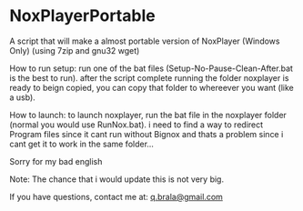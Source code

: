 # NoxPlayerPortable
A script that will make a almost portable version of NoxPlayer (Windows Only) (using 7zip and gnu32 wget)

How to run setup:
run one of the bat files (Setup-No-Pause-Clean-After.bat is the best to run). 
after the script complete running the folder noxplayer is ready to beign copied, you can copy that folder to whereever you want (like a usb). 

How to launch:
to launch noxplayer, run the bat file in the noxplayer folder (normal you would use RunNox.bat). i need to find a way to redirect Program files since it cant run without Bignox and thats a problem since i cant get it to work in the same folder...



Sorry for my bad english


Note:
The chance that i would update this is not very big.

If you have questions, contact me at: q.brala@gmail.com



